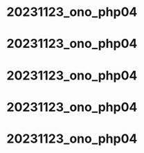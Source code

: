 # 20231123_ono_php04
# 20231123_ono_php04
# 20231123_ono_php04
# 20231123_ono_php04
# 20231123_ono_php04
